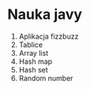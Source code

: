 # Nauka javy

1. Aplikacja fizzbuzz
2. Tablice
3. Array list
4. Hash map
5. Hash set
6. Random number
